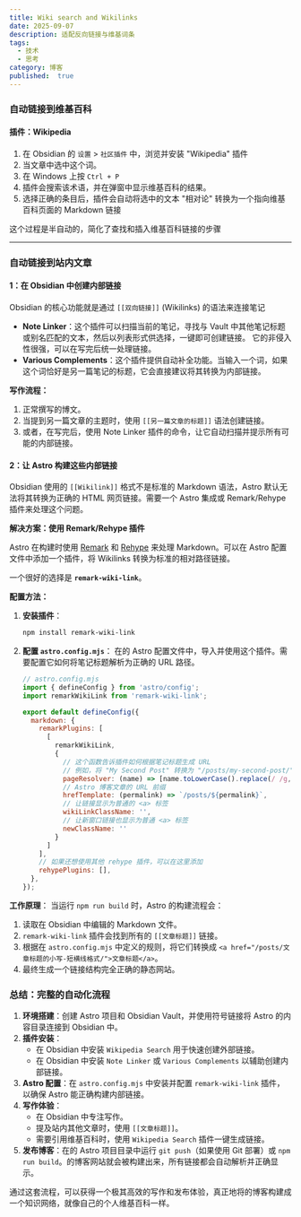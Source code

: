 ```yaml
---
title: Wiki search and Wikilinks
date: 2025-09-07
description: 适配反向链接与维基词条
tags:
  - 技术
  - 思考
category: 博客
published:  true
---
```


### 自动链接到维基百科

#### 插件：**Wikipedia**


1.  在 Obsidian 的 `设置` > `社区插件` 中，浏览并安装 "Wikipedia" 插件
2.  当文章中选中这个词。
3.  在 Windows 上按 `Ctrl + P`
4.  插件会搜索该术语，并在弹窗中显示维基百科的结果。
5.  选择正确的条目后，插件会自动将选中的文本 "相对论" 转换为一个指向维基百科页面的 Markdown 链接

这个过程是半自动的，简化了查找和插入维基百科链接的步骤

---

### 自动链接到站内文章


#### 1：在 Obsidian 中创建内部链接

Obsidian 的核心功能就是通过 `[[双向链接]]` (Wikilinks) 的语法来连接笔记

*   **Note Linker**：这个插件可以扫描当前的笔记，寻找与 Vault 中其他笔记标题或别名匹配的文本，然后以列表形式供选择，一键即可创建链接。 它的非侵入性很强，可以在写完后统一处理链接。
*   **Various Complements**：这个插件提供自动补全功能。当输入一个词，如果这个词恰好是另一篇笔记的标题，它会直接建议将其转换为内部链接。

**写作流程：**
1.  正常撰写的博文。
2.  当提到另一篇文章的主题时，使用 `[[另一篇文章的标题]]` 语法创建链接。
3.  或者，在写完后，使用 Note Linker 插件的命令，让它自动扫描并提示所有可能的内部链接。

#### 2：让 Astro 构建这些内部链接

Obsidian 使用的 `[[Wikilink]]` 格式不是标准的 Markdown 语法，Astro 默认无法将其转换为正确的 HTML 网页链接。需要一个 Astro 集成或 Remark/Rehype 插件来处理这个问题。

**解决方案：使用 Remark/Rehype 插件**

Astro 在构建时使用 [Remark](https://remark.js.org/) 和 [Rehype](https://rehype.js.org/) 来处理 Markdown。可以在 Astro 配置文件中添加一个插件，将 Wikilinks 转换为标准的相对路径链接。

一个很好的选择是 **`remark-wiki-link`**。

**配置方法：**
1.  **安装插件**：
    ```bash
    npm install remark-wiki-link
    ```

2.  **配置 `astro.config.mjs`**：
    在的 Astro 配置文件中，导入并使用这个插件。需要配置它如何将笔记标题解析为正确的 URL 路径。

    ```javascript
    // astro.config.mjs
    import { defineConfig } from 'astro/config';
    import remarkWikiLink from 'remark-wiki-link';

    export default defineConfig({
      markdown: {
        remarkPlugins: [
          [
            remarkWikiLink,
            {
              // 这个函数告诉插件如何根据笔记标题生成 URL
              // 例如，将 "My Second Post" 转换为 "/posts/my-second-post/"
              pageResolver: (name) => [name.toLowerCase().replace(/ /g, '-')],
              // Astro 博客文章的 URL 前缀
              hrefTemplate: (permalink) => `/posts/${permalink}`,
              // 让链接显示为普通的 <a> 标签
              wikiLinkClassName: '',
              // 让新窗口链接也显示为普通 <a> 标签
              newClassName: ''
            }
          ]
        ],
        // 如果还想使用其他 rehype 插件，可以在这里添加
        rehypePlugins: [],
      },
    });
    ```

**工作原理**：
当运行 `npm run build` 时，Astro 的构建流程会：
1.  读取在 Obsidian 中编辑的 Markdown 文件。
2.  `remark-wiki-link` 插件会找到所有的 `[[文章标题]]` 链接。
3.  根据在 `astro.config.mjs` 中定义的规则，将它们转换成 `<a href="/posts/文章标题的小写-短横线格式/">文章标题</a>`。
4.  最终生成一个链接结构完全正确的静态网站。

### 总结：完整的自动化流程

1.  **环境搭建**：创建 Astro 项目和 Obsidian Vault，并使用符号链接将 Astro 的内容目录连接到 Obsidian 中。
2.  **插件安装**：
    *   在 Obsidian 中安装 `Wikipedia Search` 用于快速创建外部链接。
    *   在 Obsidian 中安装 `Note Linker` 或 `Various Complements` 以辅助创建内部链接。
3.  **Astro 配置**：在 `astro.config.mjs` 中安装并配置 `remark-wiki-link` 插件，以确保 Astro 能正确构建内部链接。
4.  **写作体验**：
    *   在 Obsidian 中专注写作。
    *   提及站内其他文章时，使用 `[[文章标题]]`。
    *   需要引用维基百科时，使用 `Wikipedia Search` 插件一键生成链接。
5.  **发布博客**：在的 Astro 项目目录中运行 `git push`（如果使用 Git 部署）或 `npm run build`。的博客网站就会被构建出来，所有链接都会自动解析并正确显示。

通过这套流程，可以获得一个极其高效的写作和发布体验，真正地将的博客构建成一个知识网络，就像自己的个人维基百科一样。
